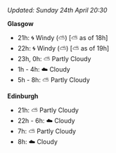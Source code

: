 *Updated: Sunday 24th April 20:30*

**Glasgow**

* 21h: :cyclone: Windy (:partly_sunny:) [:partly_sunny: as of 18h]
* 22h: :cyclone: Windy (:partly_sunny:) [:partly_sunny: as of 19h]
* 23h, 0h: :partly_sunny: Partly Cloudy
* 1h - 4h: :cloud: Cloudy
* 5h - 8h: :partly_sunny: Partly Cloudy

**Edinburgh**

* 21h: :partly_sunny: Partly Cloudy
* 22h - 6h: :cloud: Cloudy
* 7h: :partly_sunny: Partly Cloudy
* 8h: :cloud: Cloudy
